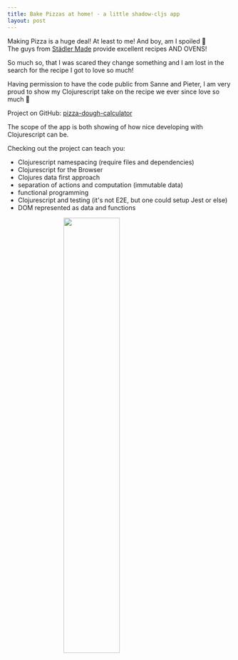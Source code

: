```yaml
---
title: Bake Pizzas at home! - a little shadow-cljs app
layout: post
---
```


Making Pizza is a huge deal! At least to me! And boy, am I spoiled 😬  
The guys from [Städler Made](https://www.stadlermade.com/) provide excellent recipes AND OVENS!

So much so, that I was scared they change something and I am lost in the search for the recipe I got to love so much!

Having permission to have the code public from Sanne and Pieter, I am very proud to show my Clojurescript take on the recipe we ever since love so much 🥰

Project on GitHub: [pizza-dough-calculator](https://github.com/simonneutert/pizza-dough-calculator)

The scope of the app is both showing of how nice developing with Clojurescript can be.

Checking out the project can teach you:

- Clojurescript namespacing (require files and dependencies)
- Clojurescript for the Browser
- Clojures data first approach
- separation of actions and computation (immutable data)
- functional programming
- Clojurescript and testing (it's not E2E, but one could setup Jest or else)
- DOM represented as data and functions

<img src="/images/2022/pizza.jpeg" width="50%" style=" display: block; margin-left: auto; margin-right: auto; width: 50%;" />
